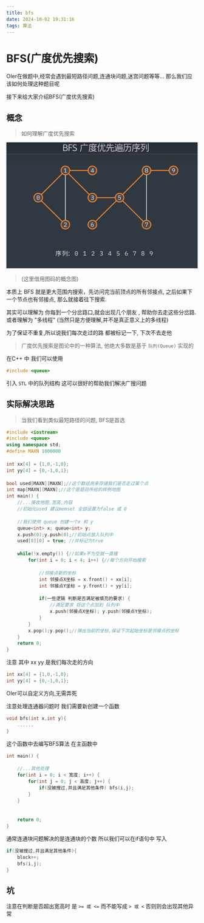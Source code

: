 ```yaml
---
title: bfs
date: 2024-10-02 19:31:16
tags: 算法
---
```


# BFS(广度优先搜索)

OIer在做题中,经常会遇到最短路径问题,连通块问题,迷宫问题等等...
那么我们应该如何处理这种题目呢

接下来给大家介绍BFS(广度优先搜索)


## 概念
>如何理解广度优先搜索

![图片理解](bfs/tupian.png)
>(这里借用图码的概念图)

本质上 BFS 就是更大范围内搜索，先访问完当前顶点的所有邻接点, 之后如果下一个节点也有邻接点, 那么就接着往下搜索.

其实可以理解为 你每到一个分岔路口,就会出现几个朋友 , 帮助你去走这些分岔路. 或者理解为 "多线程" (当然只是方便理解,并不是真正意义上的多线程)

为了保证不重复,所以说我们每次走过的路 都被标记一下, 下次不去走他
>广度优先搜索是图论中的一种算法, 他绝大多数是基于 `队列(Queue)` 实现的

在C++ 中 我们可以使用

```c++
#include <queue>
```
引入 `STL` 中的队列结构
这可以很好的帮助我们解决广搜问题

## 实际解决思路

> 当我们看到类似最短路径的问题, BFS是首选

```c++
#include <iostream>
#include <queue>
using namespace std;
#define MAXN 1000000

int xx[4] = {1,0,-1,0};
int yy[4] = {0,-1,0,1};

bool used[MAXN][MAXN];//这个数组用来存储我们是否走过某个点
int map[MAXN][MAXN];//这个是题目所给的样例地图
int main() {
    //...接收地图,宽高,内容
    //初始化used 建议memset 全部设置为false 或 0
    
    //我们使用 queue 创建一个x 和 y
    queue<int> x; queue<int> y; 
    x.push(0);y.push(0);//初始点放入队列中
    used[0][0] = true; //并标记为true

    while(!x.empty()) {//如果x不为空就一直搜
        for(int i = 0; i < 4; i++) {//每个方向开始搜索

            //邻接点新的坐标
            int 邻接点X坐标 = x.front() + xx[i];
            int 邻接点Y坐标 = y.front() + yy[i];

            if(一些逻辑 判断是否满足被填充的要求) {
                //满足要求 将这个点加到 队列中
                x.push(邻接点X坐标); y.push(邻接点Y坐标);
            }
        }
        x.pop();y.pop();//弹出当前的坐标,保证下次起始坐标是邻接点的坐标
    }
    return 0;
}
```

注意 其中 xx yy 是我们每次走的方向
```c++
int xx[4] = {1,0,-1,0};
int yy[4] = {0,-1,0,1};
```
OIer可以自定义方向,无需弄死

注意处理连通器问题时
我们需要新创建一个函数
```c++
void bfs(int x,int y){
    ......
}
```

这个函数中去编写BFS算法
在主函数中

```c++
int main() {

    //...其他处理
    for(int i = 0; i < 宽度; i++) {
        for(int j = 0; j < 高度; j++) {
            if(没被搜过,并且满足其他条件) bfs(i,j);
        }
    }


    return 0;
}
```
通常连通块问题解决的是连通块的个数 所以我们可以在if语句中 写入
```c++
if(没被搜过,并且满足其他条件){
    block++;
    bfs(i,j);
} 
```

## 坑

注意在判断是否超出宽高时
是 `>= 或 <=` 而不能写成 `> 或 <`
否则则会出现其他异常